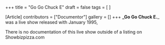 +++
title = "Go Go Chuck E"
draft = false
tags = [ ]

[Article]
contributors = ["Documentor"]
gallery = []
+++
**_Go Go Chuck E.**_ was a live show released with January 1995,

There is no documentation of this live show outside of a listing on Showbizpizza.com
